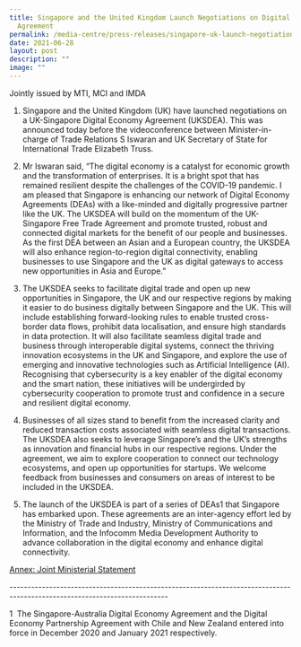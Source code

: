 ```yaml
---
title: Singapore and the United Kingdom Launch Negotiations on Digital Economy
  Agreement
permalink: /media-centre/press-releases/singapore-uk-launch-negotiations-on-digital-economy-agreement/
date: 2021-06-28
layout: post
description: ""
image: ""
---
```

Jointly issued by MTI, MCI and IMDA  
  
1. Singapore and the United Kingdom (UK) have launched negotiations on a UK-Singapore Digital Economy Agreement (UKSDEA). This was announced today before the videoconference between Minister-in-charge of Trade Relations S Iswaran and UK Secretary of State for International Trade Elizabeth Truss.   
  
2. Mr Iswaran said, “The digital economy is a catalyst for economic growth and the transformation of enterprises. It is a bright spot that has remained resilient despite the challenges of the COVID-19 pandemic. I am pleased that Singapore is enhancing our network of Digital Economy Agreements (DEAs) with a like-minded and digitally progressive partner like the UK. The UKSDEA will build on the momentum of the UK-Singapore Free Trade Agreement and promote trusted, robust and connected digital markets for the benefit of our people and businesses. As the first DEA between an Asian and a European country, the UKSDEA will also enhance region-to-region digital connectivity, enabling businesses to use Singapore and the UK as digital gateways to access new opportunities in Asia and Europe.”   
  
3. The UKSDEA seeks to facilitate digital trade and open up new opportunities in Singapore, the UK and our respective regions by making it easier to do business digitally between Singapore and the UK. This will include establishing forward-looking rules to enable trusted cross-border data flows, prohibit data localisation, and ensure high standards in data protection. It will also facilitate seamless digital trade and business through interoperable digital systems, connect the thriving innovation ecosystems in the UK and Singapore, and explore the use of emerging and innovative technologies such as Artificial Intelligence (AI). Recognising that cybersecurity is a key enabler of the digital economy and the smart nation, these initiatives will be undergirded by cybersecurity cooperation to promote trust and confidence in a secure and resilient digital economy.   
  
4. Businesses of all sizes stand to benefit from the increased clarity and reduced transaction costs associated with seamless digital transactions. The UKSDEA also seeks to leverage Singapore’s and the UK’s strengths as innovation and financial hubs in our respective regions. Under the agreement, we aim to explore cooperation to connect our technology ecosystems, and open up opportunities for startups. We welcome feedback from businesses and consumers on areas of interest to be included in the UKSDEA.  
  
5. The launch of the UKSDEA is part of a series of DEAs1 that Singapore has embarked upon. These agreements are an inter-agency effort led by the Ministry of Trade and Industry, Ministry of Communications and Information, and the Infocomm Media Development Authority to advance collaboration in the digital economy and enhance digital connectivity.  
  
[Annex: Joint Ministerial Statement]()
  

\--------------------------------------------------------------------------------------------------------------------------

1  The Singapore-Australia Digital Economy Agreement and the Digital Economy Partnership Agreement with Chile and New Zealand entered into force in December 2020 and January 2021 respectively.